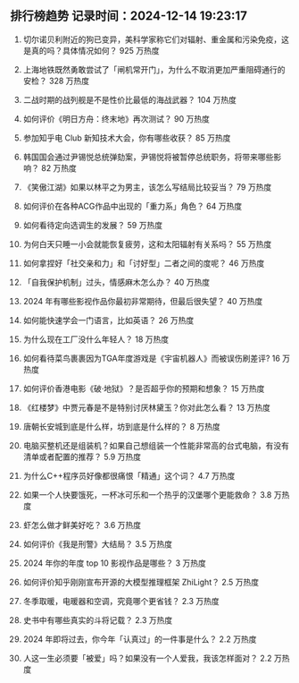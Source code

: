 
## 排行榜趋势 记录时间：2024-12-14 19:23:17
  
  1. 切尔诺贝利附近的狗已变异，美科学家称它们对辐射、重金属和污染免疫，这是真的吗？具体情况如何？ 925 万热度
    
  2. 上海地铁既然勇敢尝试了「闸机常开门」，为什么不取消更加严重阻碍通行的安检？ 328 万热度
    
  3. 二战时期的战列舰是不是性价比最低的海战武器？ 104 万热度
    
  4. 如何评价《明日方舟：终末地》再次测试？ 90 万热度
    
  5. 参加知乎电 Club 新知技术大会，你有哪些收获？ 85 万热度
    
  6. 韩国国会通过尹锡悦总统弹劾案，尹锡悦将被暂停总统职务，将带来哪些影响？ 82 万热度
    
  7. 《笑傲江湖》如果以林平之为男主，该怎么写结局比较妥当？ 79 万热度
    
  8. 如何评价在各种ACG作品中出现的「重力系」角色？ 64 万热度
    
  9. 如何看待定向选调生的发展？ 59 万热度
    
  10. 为何白天只睡一小会就能恢复疲劳，这和太阳辐射有关系吗？ 55 万热度
    
  11. 如何拿捏好「社交亲和力」和「讨好型」二者之间的度呢？ 46 万热度
    
  12. 「自我保护机制」过头，情感麻木怎么办？ 40 万热度
    
  13. 2024 年有哪些影视作品你最初非常期待，但最后很失望？ 40 万热度
    
  14. 如何能快速学会一门语言，比如英语？ 26 万热度
    
  15. 为什么现在工厂没什么年轻人？ 18 万热度
    
  16. 如何看待菜鸟裹裹因为TGA年度游戏是《宇宙机器人》而被误伤刷差评? 16 万热度
    
  17. 如何评价香港电影《破·地狱》？是否超乎你的预期和想象？ 15 万热度
    
  18. 《红楼梦》中贾元春是不是特别讨厌林黛玉？你对此怎么看？ 13 万热度
    
  19. 唐朝长安城到底是什么样，坊到底是什么样的？ 8 万热度
    
  20. 电脑买整机还是组装机？如果自己想组装一个性能非常高的台式电脑，有没有清单或者配置的推荐？ 5.9 万热度
    
  21. 为什么C++程序员好像都很痛恨「精通」这个词？ 4.7 万热度
    
  22. 如果一个人快要饿死，一杯冰可乐和一个热乎的汉堡哪个更能救命？ 3.8 万热度
    
  23. 虾怎么做才鲜美好吃？ 3.6 万热度
    
  24. 如何评价《我是刑警》大结局？ 3.5 万热度
    
  25. 2024 年你的年度 top 10 影视作品是哪些？ 3 万热度
    
  26. 如何评价知乎刚刚宣布开源的大模型推理框架 ZhiLight？ 2.5 万热度
    
  27. 冬季取暖，电暖器和空调，究竟哪个更省钱？ 2.3 万热度
    
  28. 史书中有哪些真实的斗将记载？ 2.3 万热度
    
  29. 2024 年即将过去，你今年「认真过」的一件事是什么？ 2.2 万热度
    
  30. 人这一生必须要「被爱」吗？如果没有一个人爱我，我该怎样面对？ 2.2 万热度
    